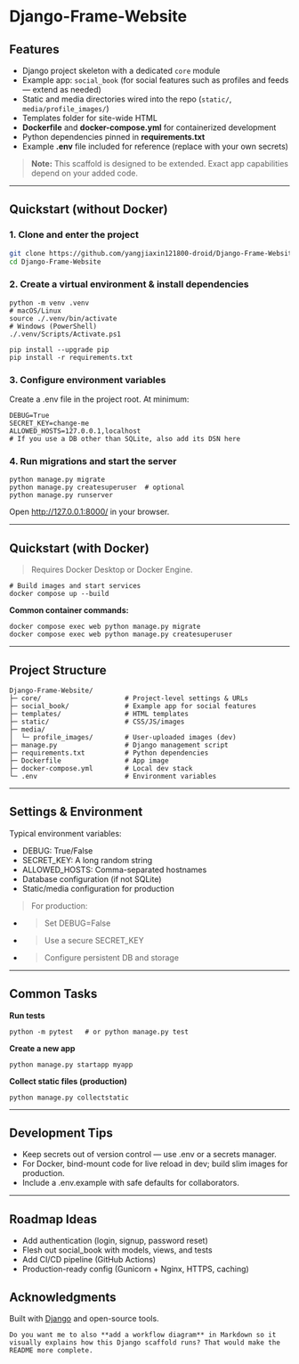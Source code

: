 
# Django-Frame-Website

## Features

- Django project skeleton with a dedicated `core` module
- Example app: `social_book` (for social features such as profiles and feeds — extend as needed)
- Static and media directories wired into the repo (`static/`, `media/profile_images/`)
- Templates folder for site-wide HTML
- **Dockerfile** and **docker-compose.yml** for containerized development
- Python dependencies pinned in **requirements.txt**
- Example **.env** file included for reference (replace with your own secrets)

> **Note:** This scaffold is designed to be extended. Exact app capabilities depend on your added code.

---

## Quickstart (without Docker)

### 1. Clone and enter the project
```bash
git clone https://github.com/yangjiaxin121800-droid/Django-Frame-Website.git
cd Django-Frame-Website
```



### **2. Create a virtual environment & install dependencies**



```
python -m venv .venv
# macOS/Linux
source ./.venv/bin/activate
# Windows (PowerShell)
./.venv/Scripts/Activate.ps1

pip install --upgrade pip
pip install -r requirements.txt
```



### **3. Configure environment variables**





Create a .env file in the project root. At minimum:

```
DEBUG=True
SECRET_KEY=change-me
ALLOWED_HOSTS=127.0.0.1,localhost
# If you use a DB other than SQLite, also add its DSN here
```



### **4. Run migrations and start the server**



```
python manage.py migrate
python manage.py createsuperuser  # optional
python manage.py runserver
```

Open http://127.0.0.1:8000/ in your browser.



------





## **Quickstart (with Docker)**





> Requires Docker Desktop or Docker Engine.

```
# Build images and start services
docker compose up --build
```

**Common container commands:**

```
docker compose exec web python manage.py migrate
docker compose exec web python manage.py createsuperuser
```



------





## **Project Structure**



```
Django-Frame-Website/
├─ core/                     # Project-level settings & URLs
├─ social_book/              # Example app for social features
├─ templates/                # HTML templates
├─ static/                   # CSS/JS/images
├─ media/
│  └─ profile_images/        # User-uploaded images (dev)
├─ manage.py                 # Django management script
├─ requirements.txt          # Python dependencies
├─ Dockerfile                # App image
├─ docker-compose.yml        # Local dev stack
└─ .env                      # Environment variables
```



------





## **Settings & Environment**





Typical environment variables:



- DEBUG: True/False
- SECRET_KEY: A long random string
- ALLOWED_HOSTS: Comma-separated hostnames
- Database configuration (if not SQLite)
- Static/media configuration for production





> For production:



- > Set DEBUG=False

- > Use a secure SECRET_KEY

- > Configure persistent DB and storage





------





## **Common Tasks**





**Run tests**

```
python -m pytest   # or python manage.py test
```

**Create a new app**

```
python manage.py startapp myapp
```

**Collect static files (production)**

```
python manage.py collectstatic
```



------





## **Development Tips**





- Keep secrets out of version control — use .env or a secrets manager.
- For Docker, bind-mount code for live reload in dev; build slim images for production.
- Include a .env.example with safe defaults for collaborators.





------





## **Roadmap Ideas**





- Add authentication (login, signup, password reset)
- Flesh out social_book with models, views, and tests
- Add CI/CD pipeline (GitHub Actions)
- Production-ready config (Gunicorn + Nginx, HTTPS, caching)










## **Acknowledgments**





Built with [Django](https://www.djangoproject.com/) and open-source tools.

```
Do you want me to also **add a workflow diagram** in Markdown so it visually explains how this Django scaffold runs? That would make the README more complete.
```
